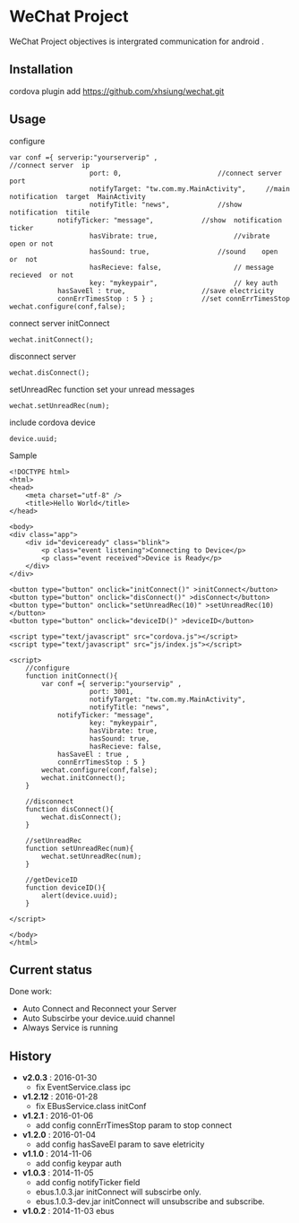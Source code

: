 # WeChat Project

WeChat Project objectives is intergrated  communication for android .

## Installation

cordova  plugin add  https://github.com/xhsiung/wechat.git

## Usage

configure
```config
var conf ={ serverip:"yourserverip" ,                           //connect server  ip
                    port: 0,				        //connect server  port
                    notifyTarget: "tw.com.my.MainActivity",     //main notification  target  MainActivity
                    notifyTitle: "news",			//show  notification  titile
		    notifyTicker: "message",			//show  notification  ticker
                    hasVibrate: true,			        //vibrate  open or not
                    hasSound: true,		 	        //sound    open  or  not
                    hasRecieve: false,			        // message   recieved  or not
                    key: "mykeypair",			        // key auth 
		    hasSaveEl : true,			        //save electricity
		    connErrTimesStop : 5 } ; 			//set connErrTimesStop
wechat.configure(conf,false);
```

connect  server initConnect
```initConnect
wechat.initConnect();
```

disconnect server
```
wechat.disConnect();
```

setUnreadRec  function  set  your  unread messages
```
wechat.setUnreadRec(num);
```

include  cordova  device  
```
device.uuid;
```

Sample
```
<!DOCTYPE html>
<html>
<head>
    <meta charset="utf-8" />
    <title>Hello World</title>
</head>

<body>
<div class="app">
    <div id="deviceready" class="blink">
        <p class="event listening">Connecting to Device</p>
        <p class="event received">Device is Ready</p>
    </div>
</div>

<button type="button" onclick="initConnect()" >initConnect</button>
<button type="button" onclick="disConnect()" >disConnect</button>
<button type="button" onclick="setUnreadRec(10)" >setUnreadRec(10)</button>
<button type="button" onclick="deviceID()" >deviceID</button>

<script type="text/javascript" src="cordova.js"></script>
<script type="text/javascript" src="js/index.js"></script>

<script>
    //configure
    function initConnect(){
        var conf ={ serverip:"yourservip" ,
                    port: 3001,
                    notifyTarget: "tw.com.my.MainActivity",
                    notifyTitle: "news",
		    notifyTicker: "message",
                    key: "mykeypair",
                    hasVibrate: true,
                    hasSound: true,
                    hasRecieve: false,
		    hasSaveEl : true , 		        
		    connErrTimesStop : 5 } 
        wechat.configure(conf,false);
        wechat.initConnect();
    }

    //disconnect
    function disConnect(){
        wechat.disConnect();
    }

    //setUnreadRec
    function setUnreadRec(num){
        wechat.setUnreadRec(num);
    }

    //getDeviceID
    function deviceID(){
        alert(device.uuid);
    }

</script>

</body>
</html>
```

## Current status

Done  work:
* Auto  Connect  and Reconnect  your Server
* Auto Subscirbe  your  device.uuid   channel
* Always  Service  is  running

## History

* **v2.0.3** : 2016-01-30
  * fix EventService.class ipc  
* **v1.2.12** : 2016-01-28
  * fix EBusService.class initConf 
* **v1.2.1** : 2016-01-06
  * add config connErrTimesStop param to stop connect
* **v1.2.0** : 2016-01-04
  * add config hasSaveEl param to save eletricity
* **v1.1.0** : 2014-11-06
  * add config keypar auth
* **v1.0.3** : 2014-11-05
  * add config notifyTicker field
  * ebus.1.0.3.jar     initConnect will subscirbe only.
  * ebus.1.0.3-dev.jar initConnect will unsubscribe and subscribe.
* **v1.0.2** : 2014-11-03 
    ebus
